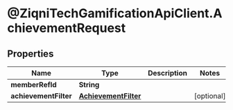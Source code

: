 # @ZiqniTechGamificationApiClient.AchievementRequest

## Properties

Name | Type | Description | Notes
------------ | ------------- | ------------- | -------------
**memberRefId** | **String** |  | 
**achievementFilter** | [**AchievementFilter**](AchievementFilter.md) |  | [optional] 


